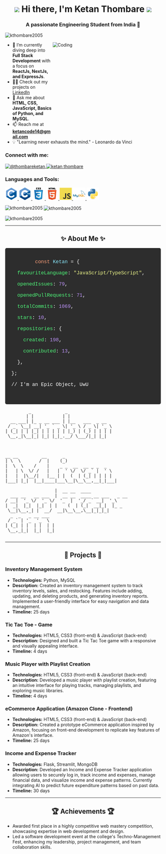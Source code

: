 <h1 align="center">
  <img src="https://media.giphy.com/media/hvRJCLFzcasrR4ia7z/giphy.gif" width="35px"> Hi there, I'm Ketan Thombare 
  <img src="https://media.giphy.com/media/hvRJCLFzcasrR4ia7z/giphy.gif" width="35px">
</h1>
<h3 align="center">A passionate Engineering Student from India 🚀</h3>

<p align="left"> 
  <img src="https://komarev.com/ghpvc/?username=kthombare2005&label=Profile%20views&color=0e75b6&style=flat" alt="kthombare2005" /> 
</p>

<img align="right" alt="Coding" width="350" height="300" src="https://img.freepik.com/premium-photo/man-sits-front-computer-screen-with-words-open-screen_1064589-155722.jpg">

- 🌱 I’m currently diving deep into **Full Stack Development** with a focus on **ReactJs, NextJs, and ExpressJs**.
- 👨‍💻 Check out my projects on [LinkedIn](https://www.linkedin.com/in/kthombare/)
- 💬 Ask me about **HTML, CSS, JavaScript, Basics of Python, and MySQL**.
- 📫 Reach me at **ketancode14@gmail.com**
- 💡 "Learning never exhausts the mind." - Leonardo da Vinci

<h3 align="left">Connect with me:</h3>
<p align="left">
  <a href="https://twitter.com/@thombareketan" target="blank">
    <img align="center" src="https://raw.githubusercontent.com/rahuldkjain/github-profile-readme-generator/master/src/images/icons/Social/twitter.svg" alt="@thombareketan" height="30" width="40" />
  </a>
  <a href="https://linkedin.com/in/ketan-thombare" target="blank">
    <img align="center" src="https://raw.githubusercontent.com/rahuldkjain/github-profile-readme-generator/master/src/images/icons/Social/linked-in-alt.svg" alt="ketan thombare" height="30" width="40" />
  </a>
</p>

<h3 align="left">Languages and Tools:</h3>
<p align="left"> 
  <a href="https://www.cprogramming.com/" target="_blank" rel="noreferrer">
    <img src="https://raw.githubusercontent.com/devicons/devicon/master/icons/c/c-original.svg" alt="c" width="40" height="40"/> 
  </a>
  <a href="https://www.w3schools.com/cpp/" target="_blank" rel="noreferrer">
    <img src="https://raw.githubusercontent.com/devicons/devicon/master/icons/cplusplus/cplusplus-original.svg" alt="cplusplus" width="40" height="40"/>
  </a>
  <a href="https://www.w3schools.com/css/" target="_blank" rel="noreferrer">
    <img src="https://raw.githubusercontent.com/devicons/devicon/master/icons/css3/css3-original-wordmark.svg" alt="css3" width="40" height="40"/> 
  </a>
  <a href="https://www.w3.org/html/" target="_blank" rel="noreferrer"> 
    <img src="https://raw.githubusercontent.com/devicons/devicon/master/icons/html5/html5-original-wordmark.svg" alt="html5" width="40" height="40"/> 
  </a>
  <a href="https://developer.mozilla.org/en-US/docs/Web/JavaScript" target="_blank" rel="noreferrer">
    <img src="https://raw.githubusercontent.com/devicons/devicon/master/icons/javascript/javascript-original.svg" alt="javascript" width="40" height="40"/> 
  </a>
  <a href="https://www.mysql.com/" target="_blank" rel="noreferrer"> 
    <img src="https://raw.githubusercontent.com/devicons/devicon/master/icons/mysql/mysql-original-wordmark.svg" alt="mysql" width="40" height="40"/> 
  </a>
  <a href="https://www.python.org" target="_blank" rel="noreferrer"> 
    <img src="https://raw.githubusercontent.com/devicons/devicon/master/icons/python/python-original.svg" alt="python" width="40" height="40"/> 
  </a> 
</p>

<p><img align="left" src="https://github-readme-stats.vercel.app/api/top-langs?username=kthombare2005&show_icons=true&locale=en&layout=compact&theme=dark" alt="kthombare2005" /></p>

<p>&nbsp;<img align="center" src="https://github-readme-stats.vercel.app/api?username=kthombare2005&show_icons=true&locale=en&theme=dark" alt="kthombare2005" /></p>

<p><img align="center" src="https://github-readme-streak-stats.herokuapp.com/?user=kthombare2005&theme=dark" alt="kthombare2005" /></p>

---

<h2 align="center">✨ About Me ✨</h2>

<div style="background-color:#2d2d2d; color:#ffffff; padding:20px; border-radius:5px;">
    <pre style="font-family: 'Courier New', Courier, monospace; font-size:16px;">
        <span style="color: #ffa07a;">const</span> <span style="color: #8be9fd;">Ketan</span> = {
            <br>&nbsp;&nbsp;<span style="color: #50fa7b;">favouriteLanguage</span>: <span style="color: #f1fa8c;">"JavaScript/TypeScript"</span>,
            <br>&nbsp;&nbsp;<span style="color: #50fa7b;">openedIssues</span>: <span style="color: #bd93f9;">79</span>,
            <br>&nbsp;&nbsp;<span style="color: #50fa7b;">openedPullRequests</span>: <span style="color: #bd93f9;">71</span>,
            <br>&nbsp;&nbsp;<span style="color: #50fa7b;">totalCommits</span>: <span style="color: #bd93f9;">1069</span>,
            <br>&nbsp;&nbsp;<span style="color: #50fa7b;">stars</span>: <span style="color: #bd93f9;">10</span>,
            <br>&nbsp;&nbsp;<span style="color: #50fa7b;">repositories</span>: {
                <br>&nbsp;&nbsp;&nbsp;&nbsp;<span style="color: #50fa7b;">created</span>: <span style="color: #bd93f9;">198</span>,
                <br>&nbsp;&nbsp;&nbsp;&nbsp;<span style="color: #50fa7b;">contributed</span>: <span style="color: #bd93f9;">13</span>,
            <br>&nbsp;&nbsp;},
        <br>};
        <br>// I'm an Epic Object, UwU
    </pre>
</div>

<pre>
         _             _                 
        | |           | |                
  __ ___| |_ _ __ ___ | |__   ___  _ __  
 / _` \__| __| '_ ` _ \| '_ \ / _ \| '_ \ 
| (_| | | |_| | | | | | |_) | (_) | | | |
 \__,_|\__|_| |_| |_|_.__/ \___/|_| |_|



__ __         __      _                
| \  \       /  |    (_)               
|  \  \    /    |    _ _  __  __ _ _  _ 
|   | \  \/ /   |   |  ' \/  \/ _` |  ' \
|   |  |\__/|   |__ | |  (  | (_| | | | |
|___| |_|  |__|____|___\__|\__\__,__|_|___|

                   |  __ __  ____                    
  ___ __   __ ___  |  __ __  ____ __ ___   _ __      
/ __|  '_ \/  '_ \/  '_  |  '_/ _` __|  '_\        
|  _|  |_|  |_|  | |    (  | (_|  __|_|  |_ _      
 \__|\__,_| |  __/  __|\__\__,\__|_|_|_|        
  _  _   _ __ ___                                 
 / _` | '_  '_  \                                
| (_| | |  | |  | |                               
 \__,_|_|  |_|  |_|

</pre>




---

<h2 align="center">🚀 Projects 🚀</h2>

### Inventory Management System
- **Technologies:** Python, MySQL
- **Description:** Created an inventory management system to track inventory levels, sales, and restocking. Features include adding, updating, and deleting products, and generating inventory reports. Implemented a user-friendly interface for easy navigation and data management.
- **Timeline:** 25 days

### Tic Tac Toe - Game
- **Technologies:** HTML5, CSS3 (front-end) & JavaScript (back-end)
- **Description:** Designed and built a Tic Tac Toe game with a responsive and visually appealing interface.
- **Timeline:** 4 days

### Music Player with Playlist Creation
- **Technologies:** HTML5, CSS3 (front-end) & JavaScript (back-end)
- **Description:** Developed a music player with playlist creation, featuring an intuitive interface for playing tracks, managing playlists, and exploring music libraries.
- **Timeline:** 4 days

### eCommerce Application (Amazon Clone - Frontend)
- **Technologies:** HTML5, CSS3 (front-end) & JavaScript (back-end)
- **Description:** Created a prototype eCommerce application inspired by Amazon, focusing on front-end development to replicate key features of Amazon's interface.
- **Timeline:** 25 days

### Income and Expense Tracker
- **Technologies:** Flask, Streamlit, MongoDB
- **Description:** Developed an Income and Expense Tracker application allowing users to securely log in, track income and expenses, manage financial data, and visualize income and expense patterns. Currently integrating AI to predict future expenditure patterns based on past data.
- **Timeline:** 30 days

---

<h2 align="center">🏆 Achievements 🏆</h2>

- Awarded first place in a highly competitive web mastery competition, showcasing expertise in web development and design.
- Led a software development event at the college's Techno-Management Fest, enhancing my leadership, project management, and team collaboration skills.
